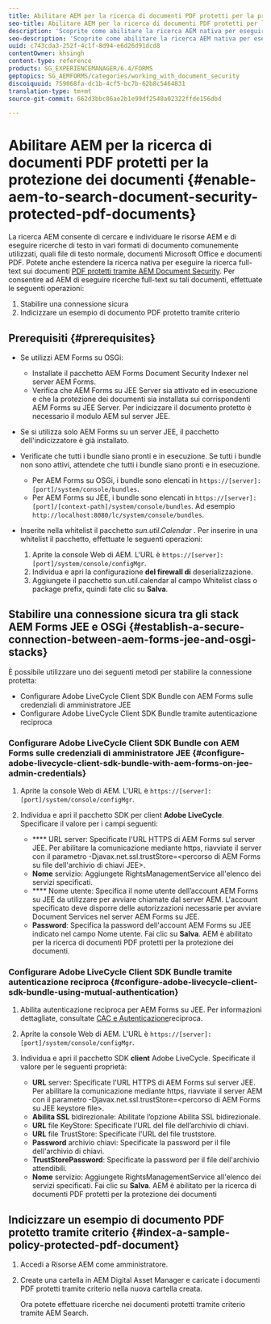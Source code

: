 ```yaml
---
title: Abilitare AEM per la ricerca di documenti PDF protetti per la protezione dei documenti
seo-title: Abilitare AEM per la ricerca di documenti PDF protetti per la protezione dei documenti
description: 'Scoprite come abilitare la ricerca AEM nativa per eseguire la ricerca full-text sui documenti PDF protetti da DRM.  '
seo-description: 'Scoprite come abilitare la ricerca AEM nativa per eseguire la ricerca full-text sui documenti PDF protetti da DRM.  '
uuid: c743cda3-252f-4c1f-8d94-e6d26d91dcd8
contentOwner: khsingh
content-type: reference
products: SG_EXPERIENCEMANAGER/6.4/FORMS
geptopics: SG_AEMFORMS/categories/working_with_document_security
discoiquuid: 759068fa-dc1b-4cf5-bc7b-62b8c5464831
translation-type: tm+mt
source-git-commit: 662d3bbc86ae2b1e99df2548a02322ffde156dbd

---
```



# Abilitare AEM per la ricerca di documenti PDF protetti per la protezione dei documenti {#enable-aem-to-search-document-security-protected-pdf-documents}

La ricerca AEM consente di cercare e individuare le risorse AEM e di eseguire ricerche di testo in vari formati di documento comunemente utilizzati, quali file di testo normale, documenti Microsoft Office e documenti PDF. Potete anche estendere la ricerca nativa per eseguire la ricerca full-text sui documenti [PDF protetti tramite AEM Document Security](/help/forms/using/admin-help/document-security.md). Per consentire ad AEM di eseguire ricerche full-text su tali documenti, effettuate le seguenti operazioni:

1. Stabilire una connessione sicura
1. Indicizzare un esempio di documento PDF protetto tramite criterio

## Prerequisiti {#prerequisites}

* Se utilizzi AEM Forms su OSGi:

   * Installate il pacchetto [](https://helpx.adobe.com/aem-forms/kb/aem-forms-releases.html) AEM Forms Document Security Indexer nel server AEM Forms.
   * Verifica che AEM Forms su JEE Server sia attivato ed in esecuzione e che la protezione dei documenti sia installata sui corrispondenti AEM Forms su JEE Server. Per indicizzare il documento protetto è necessario il modulo AEM sul server JEE.

* Se si utilizza solo AEM Forms su un server JEE, il pacchetto dell&#39;indicizzatore è già installato.
* Verificate che tutti i bundle siano pronti e in esecuzione. Se tutti i bundle non sono attivi, attendete che tutti i bundle siano pronti e in esecuzione.

   * Per AEM Forms su OSGi, i bundle sono elencati in `https://[server]:[port]/system/console/bundles`.
   * Per AEM Forms su JEE, i bundle sono elencati in `https://[server]:[port]/[context-path]/system/console/bundles`. Ad esempio `http://localhost:8080/lc/system/console/bundles`.

* Inserite nella whitelist il pacchetto *sun.util.Calendar* . Per inserire in una whitelist il pacchetto, effettuate le seguenti operazioni:

   1. Aprite la console Web di AEM. L&#39;URL è `https://[server]:[port]/system/console/configMgr`.
   1. Individua e apri la configurazione **del firewall di** deserializzazione.
   1. Aggiungete il pacchetto sun.util.calendar al campo Whitelist class o package prefix, quindi fate clic su **Salva**.

## Stabilire una connessione sicura tra gli stack AEM Forms JEE e OSGi {#establish-a-secure-connection-between-aem-forms-jee-and-osgi-stacks}

È possibile utilizzare uno dei seguenti metodi per stabilire la connessione protetta:

* Configurare Adobe LiveCycle Client SDK Bundle con AEM Forms sulle credenziali di amministratore JEE
* Configurare Adobe LiveCycle Client SDK Bundle tramite autenticazione reciproca

### Configurare Adobe LiveCycle Client SDK Bundle con AEM Forms sulle credenziali di amministratore JEE {#configure-adobe-livecycle-client-sdk-bundle-with-aem-forms-on-jee-admin-credentials}

1. Aprite la console Web di AEM. L&#39;URL è `https://[server]:[port]/system/console/configMgr`.
1. Individua e apri il pacchetto SDK per client **Adobe LiveCycle**. Specificare il valore per i campi seguenti:

   * **** URL server: Specificate l&#39;URL HTTPS di AEM Forms sul server JEE. Per abilitare la comunicazione mediante https, riavviate il server con il parametro -Djavax.net.ssl.trustStore=&lt;percorso di AEM Forms su file dell&#39;archivio di chiavi JEE>.
   * **Nome** servizio: Aggiungete RightsManagementService all&#39;elenco dei servizi specificati.
   * **** Nome utente: Specifica il nome utente dell’account AEM Forms su JEE da utilizzare per avviare chiamate dal server AEM. L&#39;account specificato deve disporre delle autorizzazioni necessarie per avviare Document Services nel server AEM Forms su JEE.
   * **Password**: Specifica la password dell&#39;account AEM Forms su JEE indicato nel campo Nome utente.
   Fai clic su **Salva**. AEM è abilitato per la ricerca di documenti PDF protetti per la protezione dei documenti.

### Configurare Adobe LiveCycle Client SDK Bundle tramite autenticazione reciproca {#configure-adobe-livecycle-client-sdk-bundle-using-mutual-authentication}

1. Abilita autenticazione reciproca per AEM Forms su JEE. Per informazioni dettagliate, consultate [CAC e Autenticazione](https://helpx.adobe.com/livecycle/kb/cac-mutual-authentication.html)reciproca.
1. Aprite la console Web di AEM. L&#39;URL è `https://[server]:[port]/system/console/configMgr`.
1. Individua e apri il pacchetto SDK **client** Adobe LiveCycle. Specificate il valore per le seguenti proprietà:

   * **URL** server: Specificate l&#39;URL HTTPS di AEM Forms sul server JEE. Per abilitare la comunicazione mediante https, riavviate il server AEM con il parametro -Djavax.net.ssl.trustStore=&lt;percorso di AEM Forms su JEE keystore file>.
   * **Abilita SSL** bidirezionale: Abilitate l’opzione Abilita SSL bidirezionale.
   * **URL** file KeyStore: Specificate l’URL del file dell’archivio di chiavi.
   * **URL** file TrustStore: Specificate l&#39;URL del file truststore.
   * **Password** archivio chiavi: Specificate la password per il file dell&#39;archivio di chiavi.
   * **TrustStorePassword**: Specificate la password per il file dell&#39;archivio attendibili.
   * **Nome** servizio: Aggiungete RightsManagementService all&#39;elenco dei servizi specificati.
   Fai clic su **Salva**. AEM è abilitato per la ricerca di documenti PDF protetti per la protezione dei documenti

## Indicizzare un esempio di documento PDF protetto tramite criterio {#index-a-sample-policy-protected-pdf-document}

1. Accedi a Risorse AEM come amministratore.
1. Create una cartella in AEM Digital Asset Manager e caricate i documenti PDF protetti tramite criterio nella nuova cartella creata.

   Ora potete effettuare ricerche nei documenti protetti tramite criterio tramite AEM Search.


